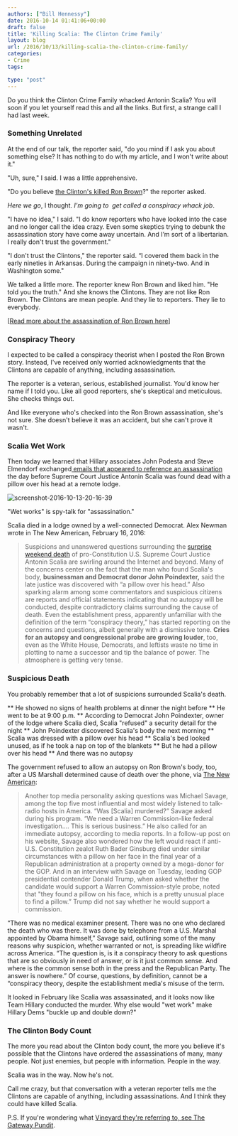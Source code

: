 ```yaml
---
authors: ["Bill Hennessy"]
date: 2016-10-14 01:41:06+00:00
draft: false
title: 'Killing Scalia: The Clinton Crime Family'
layout: blog
url: /2016/10/13/killing-scalia-the-clinton-crime-family/
categories:
- Crime
tags:

type: "post"
---
```


Do you think the Clinton Crime Family whacked Antonin Scalia? You will soon if you let yourself read this and all the links. But first, a strange call I had last week.



### Something Unrelated



At the end of our talk, the reporter said, "do you mind if I ask you about something else? It has nothing to do with my article, and I won't write about it."

"Uh, sure," I said. I was a little apprehensive.

"Do you believe [the Clinton's killed Ron Brown](https://hennessysview.com/2016/10/02/killing-ron-brown/)?" the reporter asked.

_Here we go_, I thought. _I'm going to  get called a conspiracy whack job_.

"I have no idea," I said. "I do know reporters who have looked into the case and no longer call the idea crazy. Even some skeptics trying to debunk the assassination story have come away uncertain. And I’m sort of a libertarian. I really don't trust the government."

"I don't trust the Clintons," the reporter said. “I covered them back in the early nineties in Arkansas. During the campaign in ninety-two. And in Washington some."

We talked a little more. The reporter knew Ron Brown and liked him. "He told you the truth." And she knows the Clintons. They are not like Ron Brown. The Clintons are mean people. And they lie to reporters. They lie to everybody.

[[Read more about the assassination of Ron Brown here](https://hennessysview.com/2016/10/02/killing-ron-brown/)]



### Conspiracy Theory



I expected to be called a conspiracy theorist when I posted the Ron Brown story. Instead, I've received only worried acknowledgments that the Clintons are capable of anything, including assassination.

The reporter is a veteran, serious, established journalist. You'd know her name if I told you. Like all good reporters, she's skeptical and meticulous. She checks things out.

And like everyone who's checked into the Ron Brown assassination, she's not sure. She doesn't believe it was an accident, but she can't prove it wasn't.



### Scalia Wet Work



Then today we learned that Hillary associates John Podesta and Steve Elmendorf exchanged[ emails that appeared to reference an assassination ](https://www.thegatewaypundit.com/2016/10/wikileaks-uncover-murder-plot-podesta-documents-suggest-scalia-assassination/)the day before Supreme Court Justice Antonin Scalia was found dead with a pillow over his head at a remote lodge.

![screenshot-2016-10-13-20-16-39](https://hennessysview.com/wp-content/uploads/2016/10/Screenshot-2016-10-13-20.16.39.png)


"Wet works" is spy-talk for "assassination."

Scalia died in a lodge owned by a well-connected Democrat. Alex Newman wrote in The New American, February 16, 2016:



> Suspicions and unanswered questions surrounding the [surprise weekend death](https://www.thenewamerican.com/usnews/item/22544-justice-antonin-scalia-found-dead-at-a-west-texas-ranch) of pro-Constitution U.S. Supreme Court Justice Antonin Scalia are swirling around the Internet and beyond. Many of the concerns center on the fact that the man who found Scalia's body, **businessman and Democrat donor John Poindexter,** said the late justice was discovered with “a pillow over his head.” Also sparking alarm among some commentators and suspicious citizens are reports and official statements indicating that no autopsy will be conducted, despite contradictory claims surrounding the cause of death. Even the establishment press, apparently unfamiliar with the definition of the term “conspiracy theory,” has started reporting on the concerns and questions, albeit generally with a dismissive tone. **Cries for an autopsy and congressional probe are growing louder**, too, even as the White House, Democrats, and leftists waste no time in plotting to name a successor and tip the balance of power. The atmosphere is getting very tense.





### Suspicious Death



You probably remember that a lot of suspicions surrounded Scalia's death.




** He showed no signs of health problems at dinner the night before
** He went to be at 9:00 p.m.
** According to Democrat John Poindexter, owner of the lodge where Scalia died, Scalia "refused" a security detail for the night
** John Poindexter discovered Scalia's body the next morning
** Scalia was dressed with a pillow over his head
** Scalia's bed looked unused, as if he took a nap on top of the blankets
** But he had a pillow over his head
** And there was no autopsy


The government refused to allow an autopsy on Ron Brown's body, too, after a US Marshall determined cause of death over the phone, via [The New American](https://www.thenewamerican.com/usnews/politics/item/22555-scalia-death-with-pillow-over-his-head-sparks-suspicion):



> Another top media personality asking questions was Michael Savage, among the top five most influential and most widely listened to talk-radio hosts in America. “Was [Scalia] murdered?” Savage asked during his program. “We need a Warren Commission-like federal investigation.... This is serious business.” He also called for an immediate autopsy, according to media reports. In a follow-up post on his website, Savage also wondered how the left would react if anti-U.S. Constitution zealot Ruth Bader Ginsburg died under similar circumstances with a pillow on her face in the final year of a Republican administration at a property owned by a mega-donor for the GOP. And in an interview with Savage on Tuesday, leading GOP presidential contender Donald Trump, when asked whether the candidate would support a Warren Commission-style probe, noted that "they found a pillow on his face, which is a pretty unusual place to find a pillow.” Trump did not say whether he would support a commission.

“There was no medical examiner present. There was no one who declared the death who was there. It was done by telephone from a U.S. Marshal appointed by Obama himself,” Savage said, outlining some of the many reasons why suspicion, whether warranted or not, is spreading like wildfire across America. “The question is, is it a conspiracy theory to ask questions that are so obviously in need of answer, or is it just common sense. And where is the common sense both in the press and the Republican Party. The answer is nowhere.” Of course, questions, by definition, cannot be a “conspiracy theory, despite the establishment media's misuse of the term.



It looked in February like Scalia was assassinated, and it looks now like Team Hillary conducted the murder. Why else would "wet work" make Hillary Dems "buckle up and double down?"



### The Clinton Body Count



The more you read about the Clinton body count, the more you believe it's possible that the Clintons have ordered the assassinations of many, many people. Not just enemies, but people with information. People in the way.

Scalia was in the way. Now he's not.

Call me crazy, but that conversation with a veteran reporter tells me the Clintons are capable of anything, including assassinations. And I think they could have killed Scalia.

P.S. If you're wondering what [Vineyard they're referring to, see The Gateway Pundit](https://www.thegatewaypundit.com/2016/10/wikileaks-uncover-murder-plot-podesta-documents-suggest-scalia-assassination/).




